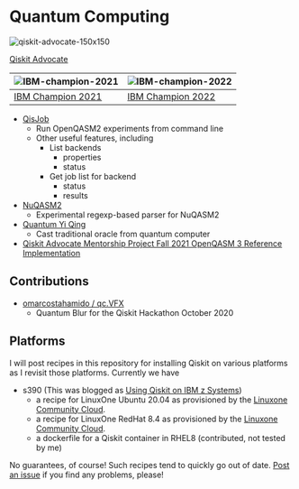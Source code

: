 # Quantum Computing

![qiskit-advocate-150x150](http://softwoehr.com/softwoehr/images/qiskit_advocate_150.png)

[Qiskit Advocate](https://www.youracclaim.com/badges/27976146-e4a9-47c6-8a2d-f7e932ea3177/embedded)

| ![IBM-champion-2021](https://images.youracclaim.com/size/110x110/images/44a9ba34-ff61-4ccf-9381-e422fdb61f5c/IBM_Champion_2021_-_New_Design_v3.png) |   ![IBM-champion-2022](https://images.credly.com/size/110x110/images/d2ecfda3-ebc4-47e0-9a0b-d976e72e7d7c/image.png) |
| ------ | ------ |
| [IBM Champion 2021](https://www.youracclaim.com/badges/528d23d6-087f-4698-8d17-d59688106ac4/public_url) | [IBM Champion 2022](https://www.credly.com/badges/ec1e324e-48e0-4f02-acf6-e1bd017b02d6/public_url) |

* [QisJob](https://github.com/jwoehr/qisjob)
  * Run OpenQASM2 experiments from command line
  * Other useful features, including
    * List backends
      * properties
      * status
    * Get job list for backend
      * status
      * results
* [NuQASM2](https://github.com/jwoehr/nuqasm2)
  * Experimental regexp-based parser for NuQASM2
* [Quantum Yi Qing](https://github.com/jwoehr/quantum_yiqing)
  * Cast traditional oracle from quantum computer
* [Qiskit Advocate Mentorship Project Fall 2021 OpenQASM 3 Reference Implementation](https://github.com/mentor-fall2021-openqasm)

## Contributions
*  [omarcostahamido / qc.VFX](https://github.com/omarcostahamido/qc.VFX)
   * Quantum Blur for the Qiskit Hackathon October 2020

## Platforms
I will post recipes in this repository for installing Qiskit on various platforms as I revisit those platforms.
Currently we have
* s390 (This was blogged as [Using Qiskit on IBM z Systems](https://medium.com/qiskit/using-qiskit-on-ibm-z-systems-398c0c68ffad))
	* a recipe for LinuxOne Ubuntu 20.04 as provisioned by the [Linuxone Community Cloud](https://linuxone.cloud.marist.edu/#/login).
	* a recipe for LinuxOne RedHat 8.4 as provisioned by the [Linuxone Community Cloud](https://linuxone.cloud.marist.edu/#/login).
	* a dockerfile for a Qiskit container in RHEL8 (contributed, not tested by me)

No guarantees, of course! Such recipes tend to quickly go out of date. [Post an issue](https://github.com/jwoehr/Quantum-Computing/issues) if you find any problems, please!
